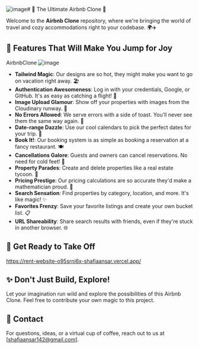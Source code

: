 ![image](https://github.com/ShafiaAnsar/Airbnb/assets/92047387/7cef0f78-26b4-4bfe-b5a7-c8989bd6398f)# 🌟 The Ultimate Airbnb Clone 🌟

Welcome to the **Airbnb Clone** repository, where we're bringing the world of travel and cozy accommodations right to your codebase. 🌍✈️
## 🎉 Features That Will Make You Jump for Joy
AirbnbClone ![image](https://github.com/ShafiaAnsar/Airbnb/assets/92047387/5b545b2a-a3fb-4202-8260-e4749ccd8574)

- **Tailwind Magic**: Our designs are so hot, they might make you want to go on vacation right away. 🏖️
- **Authentication Awesomeness**: Log in with your credentials, Google, or GitHub. It's as easy as catching a flight! 🚀
- **Image Upload Glamour**: Show off your properties with images from the Cloudinary runway. 📸
- **No Errors Allowed**: We serve errors with a side of toast. You'll never see them the same way again. 🍞
- **Date-range Dazzle**: Use our cool calendars to pick the perfect dates for your trip. 📅
- **Book It!**: Our booking system is as simple as booking a reservation at a fancy restaurant. 🍽️
- **Cancellations Galore**: Guests and owners can cancel reservations. No need for cold feet! 👢
- **Property Parades**: Create and delete properties like a real estate tycoon. 🏡
- **Pricing Prestige**: Our pricing calculations are so accurate they'd make a mathematician proud. 🧮
- **Search Sensation**: Find properties by category, location, and more. It's like magic! ✨
- **Favorites Frenzy**: Save your favorite listings and create your own bucket list. 📋
- **URL Shareability**: Share search results with friends, even if they're stuck in another browser. 🌐

## 🚀 Get Ready to Take Off
  https://rent-website-o95srni6x-shafiaansar.vercel.app/

## ✨ Don't Just Build, Explore!

Let your imagination run wild and explore the possibilities of this Airbnb Clone. Feel free to contribute your own magic to this project.

## 📮 Contact

For questions, ideas, or a virtual cup of coffee, reach out to us at [shafiaansar142@gmail.com].
